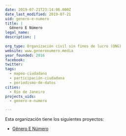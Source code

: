 ```yaml
---
date: 2019-07-21T23:14:06.000Z
date_last_modified: 2019-07-21
uid: genero-e-numero
title: |
  Gênero E Número
legal_name: 
description: |
  
org_type: Organización civil sin fines de lucro (ONG)
website: www.generonumero.media
year_founded: 2016
facebook: 
twitter: 
tags:
  - mapeo-ciudadano
  - participación-ciudadana
  - periodismo-de-datos
cities: 
  - Río de Janeiro
projects_uids:
  - genero-e-numero

---
```


Esta organización tiene los siguientes proyectos:

- [Gênero E Número](/proyectos/genero-e-numero)
